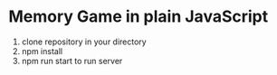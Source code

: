 # Memory Game in plain JavaScript

1. clone repository in your directory
2. npm install
3. npm run start to run server

